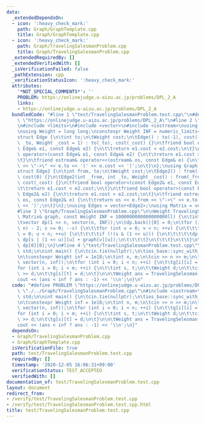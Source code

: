 ```yaml
---
data:
  _extendedDependsOn:
  - icon: ':heavy_check_mark:'
    path: Graph/GraphTemplate.cpp
    title: Graph/GraphTemplate.cpp
  - icon: ':heavy_check_mark:'
    path: Graph/TravelingSalesmanProblem.cpp
    title: Graph/TravelingSalesmanProblem.cpp
  _extendedRequiredBy: []
  _extendedVerifiedWith: []
  _isVerificationFailed: false
  _pathExtension: cpp
  _verificationStatusIcon: ':heavy_check_mark:'
  attributes:
    '*NOT_SPECIAL_COMMENTS*': ''
    PROBLEM: https://onlinejudge.u-aizu.ac.jp/problems/DPL_2_A
    links:
    - https://onlinejudge.u-aizu.ac.jp/problems/DPL_2_A
  bundledCode: "#line 1 \"test/TravelingSalesmanProblem.test.cpp\"\n#define PROBLEM\
    \ \"https://onlinejudge.u-aizu.ac.jp/problems/DPL_2_A\"\n#line 2 \"Graph/GraphTemplate.cpp\"\
    \n#include <limits>\n#include <vector>\n#include <iostream>\nusing namespace std;\n\
    \nusing Weight = long long;\nconstexpr Weight INF = numeric_limits<Weight>::max();\n\
    struct Edge {\n\tint to;\n\tWeight cost;\n\tEdge() : to(-1), cost(-1) {}\n\tEdge(int\
    \ _to, Weight _cost = 1) : to(_to), cost(_cost) {}\n\tfriend bool operator<(const\
    \ Edge& e1, const Edge& e2) {\n\t\treturn e1.cost < e2.cost;\n\t}\n\tfriend bool\
    \ operator>(const Edge& e1, const Edge& e2) {\n\t\treturn e1.cost > e2.cost;\n\
    \t}\n\tfriend ostream& operator<<(ostream& os, const Edge& e) {\n\t\treturn os\
    \ << \"->\" << e.to << '(' << e.cost << ')';\n\t}\n};\nusing Graph = vector<vector<Edge>>;\n\
    struct Edge2 {\n\tint from, to;\n\tWeight cost;\n\tEdge2() : from(-1), to(-1),\
    \ cost(0) {}\n\tEdge2(int _from, int _to, Weight _cost) : from(_from), to(_to),\
    \ cost(_cost) {}\n\tfriend bool operator<(const Edge2& e1, const Edge2& e2) {\n\
    \t\treturn e1.cost < e2.cost;\n\t}\n\tfriend bool operator>(const Edge2& e1, const\
    \ Edge2& e2) {\n\t\treturn e1.cost > e2.cost;\n\t}\n\tfriend ostream& operator<<(ostream&\
    \ os, const Edge2& e) {\n\t\treturn os << e.from << \"->\" << e.to << '(' << e.cost\
    \ << ')';\n\t}\n};\nusing Edges = vector<Edge2>;\nusing Matrix = vector<vector<Weight>>;\n\
    #line 3 \"Graph/TravelingSalesmanProblem.cpp\"\n\nWeight TravelingSelesman(const\
    \ Matrix& graph, const Weight INF = 1000000000000000000ll) {\n\tint n = graph.size();\n\
    \tvector dp(1 << n, vector(n, INF));\n\tdp.back()[0] = 0;\n\tfor (int s = (1 <<\
    \ n) - 2; s >= 0; --s) {\n\t\tfor (int v = 0; v < n; ++v) {\n\t\t\tfor (int u\
    \ = 0; u < n; ++u) {\n\t\t\t\tif (!(s & (1 << u))) {\n\t\t\t\t\tdp[s][v] = min(dp[s][v],\
    \ dp[s | (1 << u)][u] + graph[v][u]);\n\t\t\t\t}\n\t\t\t}\n\t\t}\n\t}\n\treturn\
    \ dp[0][0];\n}\n#line 4 \"test/TravelingSalesmanProblem.test.cpp\"\nusing namespace\
    \ std;\n\nint main() {\n\tcin.tie(nullptr);\n\tios_base::sync_with_stdio(false);\n\
    \n\tconstexpr Weight inf = 1e18;\n\tint n, m;\n\tcin >> n >> m;\n\tMatrix g(n,\
    \ vector(n, inf));\n\tfor (int i = 0; i < n; ++i) {\n\t\tg[i][i] = 0;\n\t}\n\t\
    for (int i = 0; i < m; ++i) {\n\t\tint s, t;\n\t\tWeight d;\n\t\tcin >> s >> t\
    \ >> d;\n\t\tg[s][t] = d;\n\t}\n\n\tWeight ans = TravelingSelesman(g, inf);\n\t\
    cout << (ans < inf ? ans : -1) << '\\n';\n}\n"
  code: "#define PROBLEM \"https://onlinejudge.u-aizu.ac.jp/problems/DPL_2_A\"\n#include\
    \ \"./../Graph/TravelingSalesmanProblem.cpp\"\n#include <iostream>\nusing namespace\
    \ std;\n\nint main() {\n\tcin.tie(nullptr);\n\tios_base::sync_with_stdio(false);\n\
    \n\tconstexpr Weight inf = 1e18;\n\tint n, m;\n\tcin >> n >> m;\n\tMatrix g(n,\
    \ vector(n, inf));\n\tfor (int i = 0; i < n; ++i) {\n\t\tg[i][i] = 0;\n\t}\n\t\
    for (int i = 0; i < m; ++i) {\n\t\tint s, t;\n\t\tWeight d;\n\t\tcin >> s >> t\
    \ >> d;\n\t\tg[s][t] = d;\n\t}\n\n\tWeight ans = TravelingSelesman(g, inf);\n\t\
    cout << (ans < inf ? ans : -1) << '\\n';\n}"
  dependsOn:
  - Graph/TravelingSalesmanProblem.cpp
  - Graph/GraphTemplate.cpp
  isVerificationFile: true
  path: test/TravelingSalesmanProblem.test.cpp
  requiredBy: []
  timestamp: '2020-12-05 16:06:31+09:00'
  verificationStatus: TEST_ACCEPTED
  verifiedWith: []
documentation_of: test/TravelingSalesmanProblem.test.cpp
layout: document
redirect_from:
- /verify/test/TravelingSalesmanProblem.test.cpp
- /verify/test/TravelingSalesmanProblem.test.cpp.html
title: test/TravelingSalesmanProblem.test.cpp
---
```

